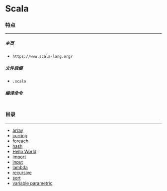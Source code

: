 Scala
===

### 特点
---
##### 主页
* `https://www.scala-lang.org/`

##### 文件后缀
* `.scala`

##### 编译命令
```

```

### 目录
---
* [array](https://github.com/PFei-He/Language-Study-Note/tree/master/Scala/array)
* [curring](https://github.com/PFei-He/Language-Study-Note/tree/master/Scala/currying)
* [foreach](https://github.com/PFei-He/Language-Study-Note/tree/master/Scala/foreach)
* [hash](https://github.com/PFei-He/Language-Study-Note/tree/master/Scala/hash)
* [Hello World](https://github.com/PFei-He/Language-Study-Note/tree/master/Scala/Hello%20World)
* [import](https://github.com/PFei-He/Language-Study-Note/tree/master/Scala/import)
* [input](https://github.com/PFei-He/Language-Study-Note/tree/master/Scala/input)
* [lambda](https://github.com/PFei-He/Language-Study-Note/tree/master/Scala/lambda%20-%20closure)
* [recursive](https://github.com/PFei-He/Language-Study-Note/tree/master/Scala/recursive%20algorithm)
* [sort](https://github.com/PFei-He/Language-Study-Note/tree/master/Scala/sort)
* [variable parametric](https://github.com/PFei-He/Language-Study-Note/tree/master/Scala/variable%20parametric)
